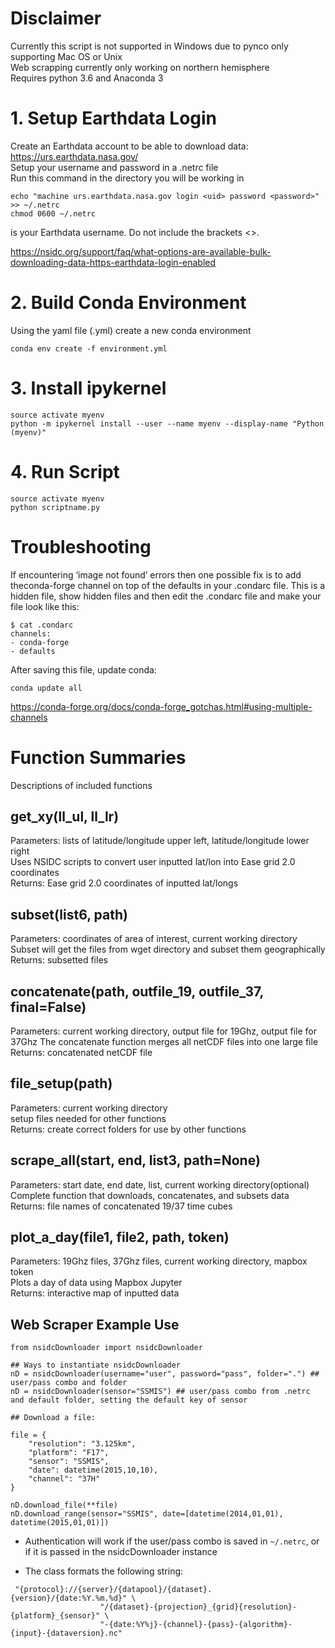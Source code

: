 # Disclaimer
Currently this script is not supported in Windows due to pynco only supporting Mac OS or Unix   
Web scrapping currently only working on northern hemisphere  
Requires python 3.6 and Anaconda 3

# 1. Setup Earthdata Login
Create an Earthdata account to be able to download data: https://urs.earthdata.nasa.gov/  
Setup your username and password in a .netrc file  
Run this command in the directory you will be working in

	echo "machine urs.earthdata.nasa.gov login <uid> password <password>" >> ~/.netrc
	chmod 0600 ~/.netrc
<uid> is your Earthdata username. Do not include the brackets <>.

https://nsidc.org/support/faq/what-options-are-available-bulk-downloading-data-https-earthdata-login-enabled

# 2. Build Conda Environment
Using the yaml file (.yml) create a new conda environment

    conda env create -f environment.yml
# 3. Install ipykernel
	source activate myenv
	python -m ipykernel install --user --name myenv --display-name "Python (myenv)"
# 4. Run Script
    source activate myenv
    python scriptname.py
  
# Troubleshooting

If encountering ‘image not found’ errors then one possible fix is to add theconda-forge channel on top of the defaults in your .condarc file. This is a hidden file, show hidden files and then edit the .condarc file and make your file look like this:

    $ cat .condarc
    channels:
    - conda-forge
    - defaults

After saving this file, update conda:

    conda update all

https://conda-forge.org/docs/conda-forge_gotchas.html#using-multiple-channels


# Function Summaries
Descriptions of included functions
## get_xy(ll_ul, ll_lr)
Parameters: lists of latitude/longitude upper left, latitude/longitude lower right  
Uses NSIDC scripts to convert user inputted lat/lon into Ease grid 2.0 coordinates  
Returns: Ease grid 2.0 coordinates of inputted lat/longs
## subset(list6, path)
Parameters: coordinates of area of interest, current working directory  
Subset will get the files from wget directory and subset them geographically  
Returns: subsetted files
## concatenate(path, outfile_19, outfile_37, final=False)
Parameters: current working directory, output file for 19Ghz, output file for 37Ghz 
The concatenate function merges all netCDF files into one large file  
Returns: concatenated netCDF file
## file_setup(path)
Parameters: current working directory  
setup files needed for other functions  
Returns: create correct folders for use by other functions
## scrape_all(start, end, list3, path=None)
Parameters: start date, end date, list, current working directory(optional)  
Complete function that downloads, concatenates, and subsets data  
Returns: file names of concatenated 19/37 time cubes
## plot_a_day(file1, file2, path, token)
Parameters: 19Ghz files, 37Ghz files, current working directory, mapbox token  
Plots a day of data using Mapbox Jupyter  
Returns: interactive map of inputted data

## Web Scraper Example Use
```{python}
from nsidcDownloader import nsidcDownloader

## Ways to instantiate nsidcDownloader
nD = nsidcDownloader(username="user", password="pass", folder=".") ## user/pass combo and folder
nD = nsidcDownloader(sensor="SSMIS") ## user/pass combo from .netrc and default folder, setting the default key of sensor

## Download a file:

file = {
    "resolution": "3.125km",
    "platform": "F17",
    "sensor": "SSMIS",
    "date": datetime(2015,10,10),
    "channel": "37H"
}

nD.download_file(**file)
nD.download_range(sensor="SSMIS", date=[datetime(2014,01,01), datetime(2015,01,01)])
```

* Authentication will work if the user/pass combo is saved in `~/.netrc`, or if it is passed in the nsidcDownloader instance

* The class formats the following string:

```
 "{protocol}://{server}/{datapool}/{dataset}.{version}/{date:%Y.%m.%d}" \
                    "/{dataset}-{projection}_{grid}{resolution}-{platform}_{sensor}" \
                    "-{date:%Y%j}-{channel}-{pass}-{algorithm}-{input}-{dataversion}.nc"
```
